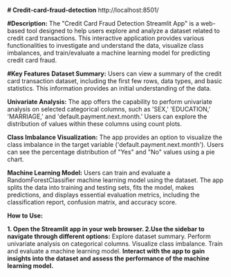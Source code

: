 **# Credit-card-fraud-detection**
http://localhost:8501/

**#Description:**
The "Credit Card Fraud Detection Streamlit App" is a web-based tool designed to help users explore and analyze a dataset related to credit card transactions. This interactive application provides various functionalities to investigate and understand the data, visualize class imbalances, and train/evaluate a machine learning model for predicting credit card fraud.

**#Key Features**
**Dataset Summary:** Users can view a summary of the credit card transaction dataset, including the first few rows, data types, and basic statistics. This information provides an initial understanding of the data.

**Univariate Analysis:** The app offers the capability to perform univariate analysis on selected categorical columns, such as 'SEX,' 'EDUCATION,' 'MARRIAGE,' and 'default.payment.next.month.' Users can explore the distribution of values within these columns using count plots.

**Class Imbalance Visualization:** The app provides an option to visualize the class imbalance in the target variable ('default.payment.next.month'). Users can see the percentage distribution of "Yes" and "No" values using a pie chart.

**Machine Learning Model:** Users can train and evaluate a RandomForestClassifier machine learning model using the dataset. The app splits the data into training and testing sets, fits the model, makes predictions, and displays essential evaluation metrics, including the classification report, confusion matrix, and accuracy score.


**How to Use:**

**1. Open the Streamlit app in your web browser.
2.Use the sidebar to navigate through different options:**
Explore dataset summary.
Perform univariate analysis on categorical columns.
Visualize class imbalance.
Train and evaluate a machine learning model.
**Interact with the app to gain insights into the dataset and assess the performance of the machine learning model.**
